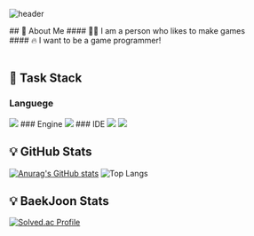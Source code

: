 <div>

  <!--Header Part-->
  ![header](https://capsule-render.vercel.app/api?type=waving&color=gradient&height=300&text=Welcome%20to-nl-Adonis's%20GitHub%20%F0%9F%A4%97)

</div>

<div>
  <!--Body Part-->
  ## 🐻 About Me
  #### 🙋‍♂️ I am a person who likes to make games<br/>
  #### 🔥 I want to be a game programmer!
  <br/>
  <br/>

  ## 🧮 Task Stack
  ### Languege
  <!--C#-->
  <img src="https://img.shields.io/badge/CSharp-239120?style=flat-square&logo=C&logoColor=white"/>
  ### Engine
  <!--Unity-->
  <img src="https://img.shields.io/badge/Unity-000000?style=flat-square&logo=Unity&logoColor=Blue"/>  
  ### IDE
  <!--Visual Studio-->
  <img src="https://img.shields.io/badge/VisualStudio-239120?style=flat-square&logo=Visual-Studio&logoColor=white"/>
  <!--Rider-->
  <img src="https://img.shields.io/badge/Rider-000000?style=flat-square&logo=Rider&logoColor=white"/>


  ## :bulb: GitHub Stats
  [![Anurag's GitHub stats](https://github-readme-stats.vercel.app/api?username=Anois0219)](https://github.com/Anois0219/github-readme-stats)
  ![Top Langs](https://github-readme-stats.vercel.app/api/top-langs/?username=Adonis0219&layout=compact)
  ## :bulb: BaekJoon Stats
  [![Solved.ac Profile](http://mazassumnida.wtf/api/v2/generate_badge?boj=sinju0221)](https://solved.ac/sinju0221/)
</div>
